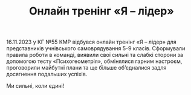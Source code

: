 ﻿---
title: Онлайн тренінг «Я – лідер»
---

16.11.2023 у КГ №55 КМР відбувся онлайн тренінг «Я – лідер» для представників учнівського самоврядування 5-9 класів. Сформували правила роботи в команді, виявили свої сильні та слабкі сторони за допомогою тесту «Психогеометрія», обмінялися гарним настроєм, проговорили майбутні плани та ще більше об’єдналися задля досягнення подальших успіхів.

Ми сильні, коли єдині!

<slideshow />
